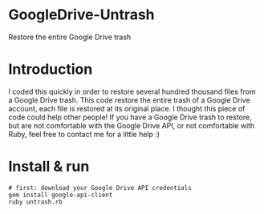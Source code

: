 # GoogleDrive-Untrash
Restore the entire Google Drive trash

# Introduction
I coded this quickly in order to restore several hundred thousand files from a Google Drive trash. This code restore the entire trash of a Google Drive account, each file is restored at its original place. I thought this piece of code could help other people! If you have a Google Drive trash to restore, but are not comfortable with the Google Drive API, or not comfortable with Ruby, feel free to contact me for a little help :)

# Install & run
```shell
# first: download your Google Drive API credentials
gem install google-api-client
ruby untrash.rb
```
